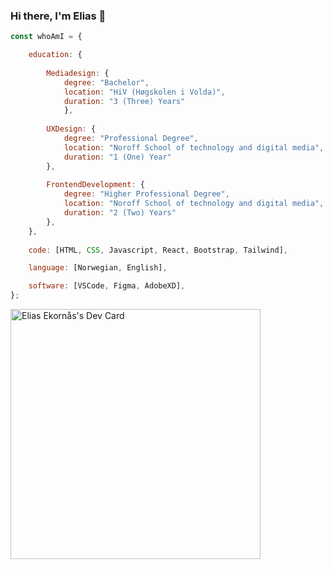 ### Hi there, I'm Elias 👋
```js
const whoAmI = {

    education: {
    
        Mediadesign: {
            degree: "Bachelor",
            location: "HiV (Høgskolen i Volda)",
            duration: "3 (Three) Years"
            },
            
        UXDesign: {
            degree: "Professional Degree",
            location: "Noroff School of technology and digital media",
            duration: "1 (One) Year"
        },
        
        FrontendDevelopment: {
            degree: "Higher Professional Degree",
            location: "Noroff School of technology and digital media",
            duration: "2 (Two) Years"
        },
    },
    
    code: [HTML, CSS, Javascript, React, Bootstrap, Tailwind],

    language: [Norwegian, English],

    software: [VSCode, Figma, AdobeXD],
};
```
<a href="https://app.daily.dev/eliasekorns"><img src="https://github.com/DrRuski/DrRuski/devcard.svg" width="400" alt="Elias Ekornås's Dev Card"/></a>

